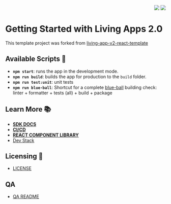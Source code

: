 <p align="right">
  <img src="https://flat.badgen.net/badge/LivingApps/%20v2.0/pink"/>
  <img src="https://img.shields.io/badge/Node.js-20-green"/>
</p>

# Getting Started with Living Apps 2.0

This template project was forked from [living-app-v2-react-template](https://github.com/Telefonica/living-app-v2-react-template)

## Available Scripts 🚀

- **`npm start`**: runs the app in the development mode.
- **`npm run build`**: builds the app for production to the `build` folder.
- **`npm run test:unit`**: unit tests
- **`npm run blue-ball`**: Shortcut for a complete [blue-ball](https://www.jenkins.io/blog/2012/03/13/why-does-jenkins-have-blue-balls/) building check: linter + formatter + tests (all) + build + package

## Learn More 📚

- [**SDK DOCS**](https://la-docs.apps.ocp-epg.tid.es/docs/intro/)
- [**CI/CD**](https://la-docs.apps.ocp-epg.tid.es/docs/cicd)
- [**REACT COMPONENT LIBRARY**](https://la-react.apps.ocp-epg.tid.es)
- [Dev Stack](./docs/dev-stack.md)

## Licensing 📝 

- [LICENSE](./LICENSE)

## QA

- [QA README](./tests/acceptance/README.md)
